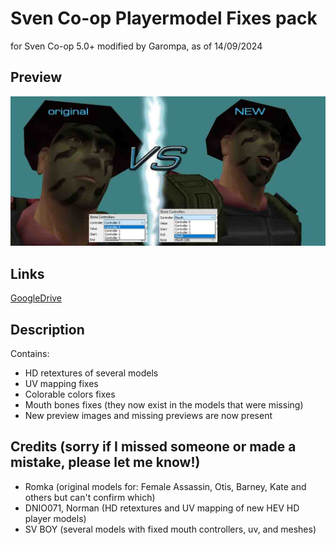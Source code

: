 # Sven Co-op Playermodel Fixes pack
for Sven Co-op 5.0+ modified by Garompa, as of 14/09/2024

## Preview
![background40](https://github.com/GarompaEstomper/Sven_Playermodel_Fixes/blob/main/playerpack.jpg)

## Links
[GoogleDrive](https://drive.google.com/file/d/1cnLtujENIHH3xhTVr2C1hq_QqECUpkPV/view?usp=sharing)

## Description

Contains:
- HD retextures of several models
- UV mapping fixes
- Colorable colors fixes
- Mouth bones fixes (they now exist in the models that were missing)
- New preview images and missing previews are now present


## Credits (sorry if I missed someone or made a mistake, please let me know!)

- Romka  (original models for: Female Assassin, Otis, Barney, Kate and others but can't confirm which)
- DNIO071, Norman (HD retextures and UV mapping of new HEV HD player models)
- SV BOY (several models with fixed mouth controllers, uv, and meshes)
